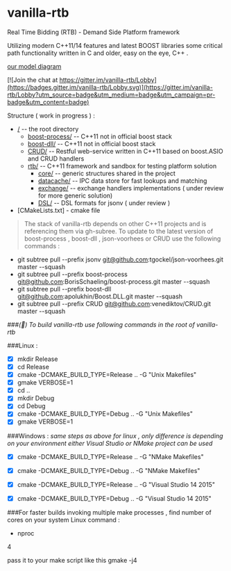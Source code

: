 # vanilla-rtb

Real Time Bidding (RTB) - Demand Side Platform framework 

Utilizing  modern C++11/14  features and latest BOOST libraries some critical path functionality 
written in C and older, easy on the eye,  C++ .

[our model diagram](../../wiki)

[![Join the chat at https://gitter.im/vanilla-rtb/Lobby](https://badges.gitter.im/vanilla-rtb/Lobby.svg)](https://gitter.im/vanilla-rtb/Lobby?utm_source=badge&utm_medium=badge&utm_campaign=pr-badge&utm_content=badge)

Structure ( work in progress ) :
* [/](../../tree/master/) -- the root directory
   * [boost-process/](../../tree/master/boost-process/) -- C++11 not in official boost stack
   * [boost-dll/](../../tree/master/boost-dll/) -- C++11 not in official boost stack
   * [CRUD/](../../tree/master/CRUD/) -- Restful web-service written in C++11 based on boost.ASIO and CRUD handlers
   * [rtb/](../../tree/master/rtb/) -- C++11 framework and sandbox for testing platform solution 
      * [core/](../../tree/master/rtb/core/) -- generic structures shared in the project 
      * [datacache/](../../tree/master/rtb/datacache/) -- IPC data store for fast lookups and matching
      * [exchange/](../../tree/master/rtb/exchange) -- exchange handlers implementations ( under review for more generic solution)
      * [DSL/](../../tree/master/rtb/DSL) --  DSL formats for jsonv ( under review )
* [CMakeLists.txt] - cmake file

>The stack of vanilla-rtb depends on other C++11 projects and is referencing them via gh-subree.
>To update to the latest version of boost-process , boost-dll , json-voorhees or CRUD  use the following commands \:

* git subtree pull --prefix jsonv git@github.com:tgockel/json-voorhees.git master --squash
* git subtree pull --prefix boost-process git@github.com:BorisSchaeling/boost-process.git master --squash
* git subtree pull --prefix boost-dll git@github.com:apolukhin/Boost.DLL.git master --squash
* git subtree pull --prefix CRUD git@github.com:venediktov/CRUD.git  master --squash



###*(&#x1F4D7;) To build vanilla-rtb use following commands in the root of vanilla-rtb*

###Linux \:
- [x] mkdir Release
- [x] cd Release
- [x] cmake -DCMAKE_BUILD_TYPE=Release .. -G "Unix Makefiles"
- [x] gmake VERBOSE=1
- [x] cd ..
- [x] mkdir Debug
- [x] cd Debug
- [x] cmake -DCMAKE_BUILD_TYPE=Debug .. -G "Unix Makefiles"
- [x] gmake VERBOSE=1

###Windows \:
*same steps as above for linux , only difference is depending on your environment 
  either Visual Studio or NMake project can be used*
  
- [x] cmake -DCMAKE_BUILD_TYPE=Release .. -G "NMake Makefiles"
- [x] cmake -DCMAKE_BUILD_TYPE=Debug   .. -G "NMake Makefiles"
- [x] cmake -DCMAKE_BUILD_TYPE=Release .. -G "Visual Studio 14 2015"
- [x] cmake -DCMAKE_BUILD_TYPE=Debug   .. -G "Visual Studio 14 2015"


###For faster builds invoking multiple make processes  , find number of cores on your system
Linux command \: 
* nproc

4

pass it to your make script like this
gmake -j4
